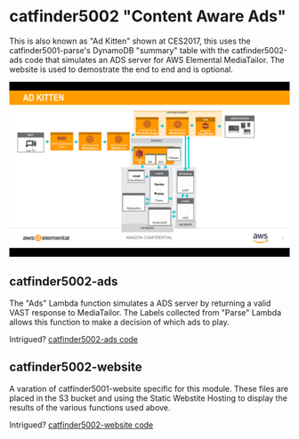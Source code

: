 # catfinder5002 "Content Aware Ads"

This is also known as "Ad Kitten" shown at CES2017, this uses the catfinder5001-parse's DynamoDB "summary" table with the catfinder5002-ads code that simulates an ADS server for AWS Elemental MediaTailor. The website is used to demostrate the end to end and is optional. 

![catfinder5002 diagram](catfinder5002.png)

## catfinder5002-ads

The "Ads" Lambda function simulates a ADS server by returning a valid VAST response to MediaTailor. The Labels collected from "Parse" Lambda allows this function to make a decision of which ads to play.

Intrigued? [catfinder5002-ads code](catfinder5002-ads/)

## catfinder5002-website

A varation of catfinder5001-website specific for this module. These files are placed in the S3 bucket and using the Static Webstite Hosting to display the results of the various functions used above.

Intrigued? [catfinder5002-website code](catfinder5002-website/)
